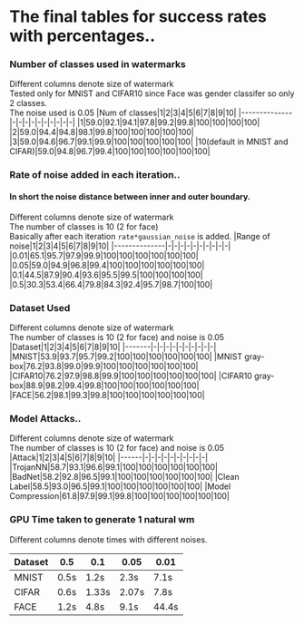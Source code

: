 # The final tables for success rates with percentages..


### Number of classes used in watermarks
Different columns denote size of watermark  
Tested only for MNIST and CIFAR10 since Face was gender classifer so only 2 classes.   
The noise used is 0.05
|Num of classes|1|2|3|4|5|6|7|8|9|10|
|--------------|-|-|-|-|-|-|-|-|-|-|
|1|59.0|92.1|94.1|97.8|99.2|99.8|100|100|100|100|
|2|59.0|94.4|94.8|98.1|99.8|100|100|100|100|100|
|3|59.0|94.6|96.7|99.1|99.9|100|100|100|100|100|
|10(default in MNIST and CIFAR)|59.0|94.8|96.7|99.4|100|100|100|100|100|100|

### Rate of noise added in each iteration..
#### In short the noise distance between inner and outer boundary.
Different columns denote size of watermark  
The number of classes is 10 (2 for face)  
Basically after each iteration `rate*gaussian_noise` is added.
|Range of noise|1|2|3|4|5|6|7|8|9|10|
|--------------|-|-|-|-|-|-|-|-|-|-|
|0.01|65.1|95.7|97.9|99.9|100|100|100|100|100|100|
|0.05|59.0|94.9|96.8|99.4|100|100|100|100|100|100|
|0.1|44.5|87.9|90.4|93.6|95.5|99.5|100|100|100|100|
|0.5|30.3|53.4|66.4|79.8|84.3|92.4|95.7|98.7|100|100|

### Dataset Used
Different columns denote size of watermark  
The number of classes is 10 (2 for face) and noise is 0.05
|Dataset|1|2|3|4|5|6|7|8|9|10|
|-------|-|-|-|-|-|-|-|-|-|-|
|MNIST|53.9|93.7|95.7|99.2|100|100|100|100|100|100|
|MNIST gray-box|76.2|93.8|99.0|99.9|100|100|100|100|100|100|
|CIFAR10|76.2|97.9|98.8|99.9|100|100|100|100|100|100|
|CIFAR10 gray-box|88.9|98.2|99.4|99.8|100|100|100|100|100|100|
|FACE|56.2|98.1|99.3|99.8|100|100|100|100|100|100|

### Model Attacks..
Different columns denote size of watermark  
The number of classes is 10 (2 for face) and noise is 0.05
|Attack|1|2|3|4|5|6|7|8|9|10|
|------|-|-|-|-|-|-|-|-|-|-|
|TrojanNN|58.7|93.1|96.6|99.1|100|100|100|100|100|100|
|BadNet|58.2|92.8|96.5|99.1|100|100|100|100|100|100|
|Clean Label|58.5|93.0|96.5|99.1|100|100|100|100|100|100|
|Model Compression|61.8|97.9|99.1|99.8|100|100|100|100|100|100|

### GPU Time taken to generate 1 natural wm
Different columns denote times with different noises.

|Dataset|0.5|0.1|0.05|0.01|
|-------|---|---|----|----|
|MNIST|0.5s|1.2s|2.3s|7.1s|
|CIFAR|0.6s|1.33s|2.07s|7.8s|
|FACE |1.2s|4.8s|9.1s|44.4s|


